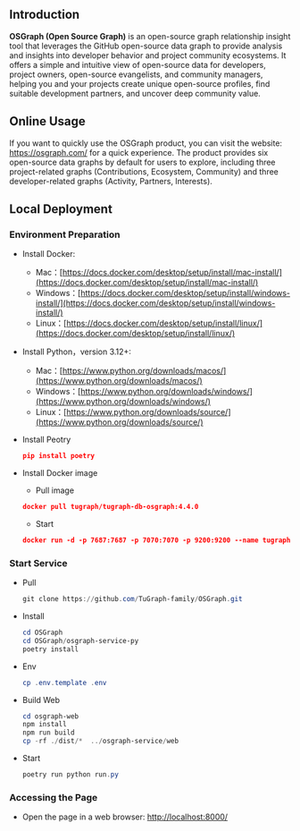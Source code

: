 ## Introduction
**OSGraph (Open Source Graph)** is an open-source graph relationship insight tool that leverages the GitHub open-source data graph to provide analysis and insights into developer behavior and project community ecosystems. It offers a simple and intuitive view of open-source data for developers, project owners, open-source evangelists, and community managers, helping you and your projects create unique open-source profiles, find suitable development partners, and uncover deep community value.

## Online Usage
If you want to quickly use the OSGraph product, you can visit the website: https://osgraph.com/ for a quick experience. The product provides six open-source data graphs by default for users to explore, including three project-related graphs (Contributions, Ecosystem, Community) and three developer-related graphs (Activity, Partners, Interests).

## Local Deployment
### Environment Preparation
+ Install Docker:
    - Mac：[https://docs.docker.com/desktop/setup/install/mac-install/](https://docs.docker.com/desktop/setup/install/mac-install/)
    - Windows：[https://docs.docker.com/desktop/setup/install/windows-install/](https://docs.docker.com/desktop/setup/install/windows-install/)
    - Linux：[https://docs.docker.com/desktop/setup/install/linux/](https://docs.docker.com/desktop/setup/install/linux/)
+ Install Python，version 3.12+:
    - Mac：[https://www.python.org/downloads/macos/](https://www.python.org/downloads/macos/)
    - Windows：[https://www.python.org/downloads/windows/](https://www.python.org/downloads/windows/)
    - Linux：[https://www.python.org/downloads/source/](https://www.python.org/downloads/source/)

+ Install Peotry

    ```json
    pip install poetry
    ```

+ Install Docker image

    - Pull image

    ```json
    docker pull tugraph/tugraph-db-osgraph:4.4.0
    ```

    - Start

    ```json
    docker run -d -p 7687:7687 -p 7070:7070 -p 9200:9200 --name tugraph tugraph/tugraph-db-osgraph:4.4.0
    ```

### Start Service 
+ Pull

    ```powershell
    git clone https://github.com/TuGraph-family/OSGraph.git
    ```

+ Install

    ```powershell
    cd OSGraph
    cd OSGraph/osgraph-service-py
    poetry install
    ```

+ Env

    ```powershell
    cp .env.template .env
    ```

+ Build Web

    ```powershell
    cd osgraph-web
    npm install 
    npm run build
    cp -rf ./dist/*  ../osgraph-service/web
    ```

+ Start

    ```powershell
    poetry run python run.py
    ```


### Accessing the Page
+ Open the page in a web browser: [http://localhost:8000/](http://localhost:8000/)

